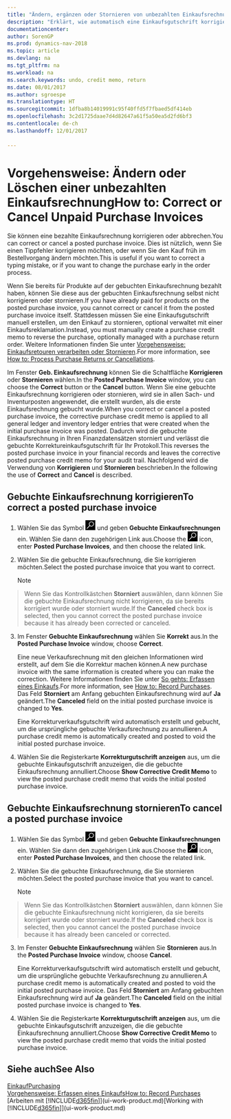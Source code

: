 ```yaml
---
title: "Ändern, ergänzen oder Stornieren von unbezahlten Einkaufsrechnungen"
description: "Erklärt, wie automatisch eine Einkaufsgutschrift korrigiert, abgebrochen oder rückgängig gemacht wird und eine gebuchte Einkaufsrechnung erstellt wird."
documentationcenter: 
author: SorenGP
ms.prod: dynamics-nav-2018
ms.topic: article
ms.devlang: na
ms.tgt_pltfrm: na
ms.workload: na
ms.search.keywords: undo, credit memo, return
ms.date: 08/01/2017
ms.author: sgroespe
ms.translationtype: HT
ms.sourcegitcommit: 1dfba8b14019991c95f40ffd5f7fbaed5df414eb
ms.openlocfilehash: 3c2d1725daae7d4d82647a61f5a50ea5d2fd6bf3
ms.contentlocale: de-ch
ms.lasthandoff: 12/01/2017

---
```

# <a name="how-to-correct-or-cancel-unpaid-purchase-invoices"></a><span data-ttu-id="d3e16-103">Vorgehensweise: Ändern oder Löschen einer unbezahlten Einkaufsrechnung</span><span class="sxs-lookup"><span data-stu-id="d3e16-103">How to: Correct or Cancel Unpaid Purchase Invoices</span></span>
<span data-ttu-id="d3e16-104">Sie können eine bezahlte Einkaufsrechnung korrigieren oder abbrechen.</span><span class="sxs-lookup"><span data-stu-id="d3e16-104">You can correct or cancel a posted purchase invoice.</span></span> <span data-ttu-id="d3e16-105">Dies ist nützlich, wenn Sie einen Tippfehler korrigieren möchten, oder wenn Sie den Kauf früh im Bestellvorgang ändern möchten.</span><span class="sxs-lookup"><span data-stu-id="d3e16-105">This is useful if you want to correct a typing mistake, or if you want to change the purchase early in the order process.</span></span>

<span data-ttu-id="d3e16-106">Wenn Sie bereits für Produkte auf der gebuchten Einkaufsrechnung bezahlt haben, können Sie diese aus der gebuchten Einkaufsrechnung selbst nicht korrigieren oder stornieren.</span><span class="sxs-lookup"><span data-stu-id="d3e16-106">If you have already paid for products on the posted purchase invoice, you cannot correct or cancel it from the posted purchase invoice itself.</span></span> <span data-ttu-id="d3e16-107">Stattdessen müssen Sie eine Einkaufsgutschrift manuell erstellen, um den Einkauf zu stornieren, optional verwaltet mit einer Einkaufsreklamation.</span><span class="sxs-lookup"><span data-stu-id="d3e16-107">Instead, you must manually create a purchase credit memo to reverse the purchase, optionally managed with a purchase return order.</span></span> <span data-ttu-id="d3e16-108">Weitere Informationen finden Sie unter [Vorgehensweise: Einkaufsretouren verarbeiten oder Stornieren](purchasing-how-process-purchase-returns-cancellations.md).</span><span class="sxs-lookup"><span data-stu-id="d3e16-108">For more information, see [How to: Process Purchase Returns or Cancellations](purchasing-how-process-purchase-returns-cancellations.md).</span></span>

<span data-ttu-id="d3e16-109">Im Fenster **Geb. Einkaufsrechnung** können Sie die Schaltfläche **Korrigieren** oder **Stornieren** wählen.</span><span class="sxs-lookup"><span data-stu-id="d3e16-109">In the **Posted Purchase Invoice** window, you can choose the **Correct** button or the **Cancel** button.</span></span> <span data-ttu-id="d3e16-110">Wenn Sie eine gebuchte Einkaufsrechnung korrigieren oder stornieren, wird sie in allen Sach- und Inventurposten angewendet, die erstellt wurden, als die erste Einkaufsrechnung gebucht wurde.</span><span class="sxs-lookup"><span data-stu-id="d3e16-110">When you correct or cancel a posted purchase invoice, the corrective purchase credit memo is applied to all general ledger and inventory ledger entries that were created when the initial purchase invoice was posted.</span></span> <span data-ttu-id="d3e16-111">Dadurch wird die gebuchte Einkaufsrechnung in Ihren Finanzdatensätzen storniert und verlässt die gebuchte Korrektureinkaufsgutschrift für Ihr Protokoll.</span><span class="sxs-lookup"><span data-stu-id="d3e16-111">This reverses the posted purchase invoice in your financial records and leaves the corrective posted purchase credit memo for your audit trail.</span></span> <span data-ttu-id="d3e16-112">Nachfolgend wird die Verwendung von **Korrigieren** und **Stornieren** beschrieben.</span><span class="sxs-lookup"><span data-stu-id="d3e16-112">In the following the use of **Correct** and **Cancel** is described.</span></span>

## <a name="to-correct-a-posted-purchase-invoice"></a><span data-ttu-id="d3e16-113">Gebuchte Einkaufsrechnung korrigieren</span><span class="sxs-lookup"><span data-stu-id="d3e16-113">To correct a posted purchase invoice</span></span>
1. <span data-ttu-id="d3e16-114">Wählen Sie das Symbol ![Nach Seite oder Bericht suchen](media/ui-search/search_small.png "Nach Seite oder Bericht suchen") und geben **Gebuchte Einkaufsrechnungen** ein. Wählen Sie dann den zugehörigen Link aus.</span><span class="sxs-lookup"><span data-stu-id="d3e16-114">Choose the ![Search for Page or Report](media/ui-search/search_small.png "Search for Page or Report icon") icon, enter **Posted Purchase Invoices**, and then choose the related link.</span></span>  
2. <span data-ttu-id="d3e16-115">Wählen Sie die gebuchte Einkaufsrechnung, die Sie korrigieren möchten.</span><span class="sxs-lookup"><span data-stu-id="d3e16-115">Select the posted purchase invoice that you want to correct.</span></span>  

    > [!NOTE]  
>   <span data-ttu-id="d3e16-116">Wenn Sie das Kontrollkästchen **Storniert** auswählen, dann können Sie die gebuchte Einkaufsrechnung nicht korrigieren, da sie bereits korrigiert wurde oder storniert wurde.</span><span class="sxs-lookup"><span data-stu-id="d3e16-116">If the **Canceled** check box is selected, then you cannot correct the posted purchase invoice because it has already been corrected or canceled.</span></span>
3. <span data-ttu-id="d3e16-117">Im Fenster **Gebuchte Einkaufsrechnung** wählen Sie **Korrekt** aus.</span><span class="sxs-lookup"><span data-stu-id="d3e16-117">In the **Posted Purchase Invoice** window, choose **Correct**.</span></span>

    <span data-ttu-id="d3e16-118">Eine neue Verkaufsrechnung mit den gleichen Informationen wird erstellt, auf dem Sie die Korrektur machen können.</span><span class="sxs-lookup"><span data-stu-id="d3e16-118">A new purchase invoice with the same information is created where you can make the correction.</span></span> <span data-ttu-id="d3e16-119">Weitere Informationen finden Sie unter [So gehts: Erfassen eines Einkaufs](purchasing-how-record-purchases.md).</span><span class="sxs-lookup"><span data-stu-id="d3e16-119">For more information, see [How to: Record Purchases](purchasing-how-record-purchases.md).</span></span> <span data-ttu-id="d3e16-120">Das Feld **Storniert** am Anfang gebuchten Einkaufsrechnung wird auf **Ja** geändert.</span><span class="sxs-lookup"><span data-stu-id="d3e16-120">The **Canceled** field on the initial posted purchase invoice is changed to **Yes**.</span></span>

    <span data-ttu-id="d3e16-121">Eine Korrekturverkaufsgutschrift wird automatisch erstellt und gebucht, um die ursprüngliche gebuchte Verkaufsrechnung zu annullieren.</span><span class="sxs-lookup"><span data-stu-id="d3e16-121">A purchase credit memo is automatically created and posted to void the initial posted purchase invoice.</span></span>
4. <span data-ttu-id="d3e16-122">Wählen Sie die Registerkarte **Korrekturgutschrift anzeigen** aus, um die gebuchte Einkaufsgutschrift anzuzeigen, die die gebuchte Einkaufsrechnung annulliert.</span><span class="sxs-lookup"><span data-stu-id="d3e16-122">Choose **Show Corrective Credit Memo** to view the posted purchase credit memo that voids the initial posted purchase invoice.</span></span>

## <a name="to-cancel-a-posted-purchase-invoice"></a><span data-ttu-id="d3e16-123">Gebuchte Einkaufsrechnung stornieren</span><span class="sxs-lookup"><span data-stu-id="d3e16-123">To cancel a posted purchase invoice</span></span>
1. <span data-ttu-id="d3e16-124">Wählen Sie das Symbol ![Nach Seite oder Bericht suchen](media/ui-search/search_small.png "Nach Seite oder Bericht suchen") und geben **Gebuchte Einkaufsrechnungen** ein. Wählen Sie dann den zugehörigen Link aus.</span><span class="sxs-lookup"><span data-stu-id="d3e16-124">Choose the ![Search for Page or Report](media/ui-search/search_small.png "Search for Page or Report icon") icon, enter **Posted Purchase Invoices**, and then choose the related link.</span></span>  
2. <span data-ttu-id="d3e16-125">Wählen Sie die gebuchte Einkaufsrechnung, die Sie stornieren möchten.</span><span class="sxs-lookup"><span data-stu-id="d3e16-125">Select the posted purchase invoice that you want to cancel.</span></span>

    > [!NOTE]  
>   <span data-ttu-id="d3e16-126">Wenn Sie das Kontrollkästchen **Storniert** auswählen, dann können Sie die gebuchte Einkaufsrechnung nicht korrigieren, da sie bereits korrigiert wurde oder storniert wurde.</span><span class="sxs-lookup"><span data-stu-id="d3e16-126">If the **Canceled** check box is selected, then you cannot cancel the posted purchase invoice because it has already been canceled or corrected.</span></span>
3. <span data-ttu-id="d3e16-127">Im Fenster **Gebuchte Einkaufsrechnung** wählen Sie **Stornieren** aus.</span><span class="sxs-lookup"><span data-stu-id="d3e16-127">In the **Posted Purchase Invoice** window, choose **Cancel**.</span></span>

    <span data-ttu-id="d3e16-128">Eine Korrekturverkaufsgutschrift wird automatisch erstellt und gebucht, um die ursprüngliche gebuchte Verkaufsrechnung zu annullieren.</span><span class="sxs-lookup"><span data-stu-id="d3e16-128">A purchase credit memo is automatically created and posted to void the initial posted purchase invoice.</span></span> <span data-ttu-id="d3e16-129">Das Feld **Storniert** am Anfang gebuchten Einkaufsrechnung wird auf **Ja** geändert.</span><span class="sxs-lookup"><span data-stu-id="d3e16-129">The **Canceled** field on the initial posted purchase invoice is changed to **Yes**.</span></span>
4. <span data-ttu-id="d3e16-130">Wählen Sie die Registerkarte **Korrekturgutschrift anzeigen** aus, um die gebuchte Einkaufsgutschrift anzuzeigen, die die gebuchte Einkaufsrechnung annulliert.</span><span class="sxs-lookup"><span data-stu-id="d3e16-130">Choose **Show Corrective Credit Memo** to view the posted purchase credit memo that voids the initial posted purchase invoice.</span></span>

## <a name="see-also"></a><span data-ttu-id="d3e16-131">Siehe auch</span><span class="sxs-lookup"><span data-stu-id="d3e16-131">See Also</span></span>
[<span data-ttu-id="d3e16-132">Einkauf</span><span class="sxs-lookup"><span data-stu-id="d3e16-132">Purchasing</span></span>](purchasing-manage-purchasing.md)  
[<span data-ttu-id="d3e16-133">Vorgehensweise: Erfassen eines Einkaufs</span><span class="sxs-lookup"><span data-stu-id="d3e16-133">How to: Record Purchases</span></span>](purchasing-how-record-purchases.md)  
<span data-ttu-id="d3e16-134">[Arbeiten mit [!INCLUDE[d365fin](includes/d365fin_md.md)]](ui-work-product.md)</span><span class="sxs-lookup"><span data-stu-id="d3e16-134">[Working with [!INCLUDE[d365fin](includes/d365fin_md.md)]](ui-work-product.md)</span></span>

